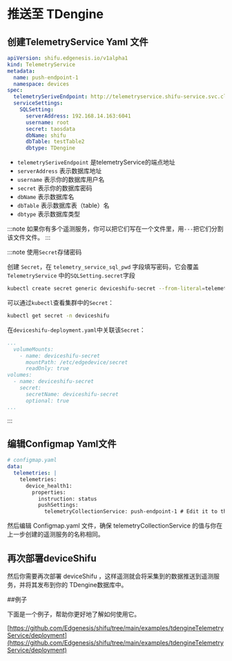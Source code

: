 # 推送至 TDengine

## 创建TelemetryService Yaml 文件
```yaml
apiVersion: shifu.edgenesis.io/v1alpha1
kind: TelemetryService
metadata:
  name: push-endpoint-1
  namespace: devices
spec:
  telemetrySeriveEndpoint: http://telemetryservice.shifu-service.svc.cluster.local
  serviceSettings:
    SQLSetting:
      serverAddress: 192.168.14.163:6041
      username: root
      secret: taosdata
      dbName: shifu
      dbTable: testTable2
      dbtype: TDengine
```

- `telemetrySeriveEndpoint` 是telemetryService的端点地址
- `serverAddress` 表示数据库地址
- `username` 表示你的数据库用户名
- `secret` 表示你的数据库密码
- `dbName` 表示数据库名 
- `dbTable` 表示数据库表（table）名
- `dbtype` 表示数据库类型

:::note
如果你有多个遥测服务，你可以把它们写在一个文件里，用`---`把它们分割该文件文件。
:::

:::note 使用`Secret`存储密码

创建 `Secret`，在 `telemetry_service_sql_pwd` 字段填写密码，它会覆盖`TelemetryService` 中的`SQLSetting.secret`字段

```bash
kubectl create secret generic deviceshifu-secret --from-literal=telemetry_service_sql_pwd=your_password -n deviceshifu
```

可以通过`kubectl`查看集群中的`Secret`：

```bash
kubectl get secret -n deviceshifu
```

在`deviceshifu-deployment.yaml`中关联该`Secret`：

```yaml
...
  volumeMounts:
    - name: deviceshifu-secret
      mountPath: /etc/edgedevice/secret
      readOnly: true
volumes:
  - name: deviceshifu-secret
    secret:
      secretName: deviceshifu-secret
      optional: true
...
```

:::

## 编辑Configmap Yaml文件
```yaml
# configmap.yaml
data:
  telemetries: |
    telemetries:
      device_health1:
        properties:
          instruction: status
          pushSettings:
            telemetryCollectionService: push-endpoint-1 # Edit it to the name same with TelemetryService's name
```
然后编辑 Configmap.yaml 文件，确保 telemetryCollectionService 的值与你在上一步创建的遥测服务的名称相同。

## 再次部署deviceShifu

然后你需要再次部署 deviceShifu ，这样遥测就会将采集到的数据推送到遥测服务，并将其发布到你的 TDengine数据库中。

##例子

下面是一个例子，帮助你更好地了解如何使用它。

[https://github.com/Edgenesis/shifu/tree/main/examples/tdengineTelemetryService/deployment](https://github.com/Edgenesis/shifu/tree/main/examples/tdengineTelemetryService/deployment)
